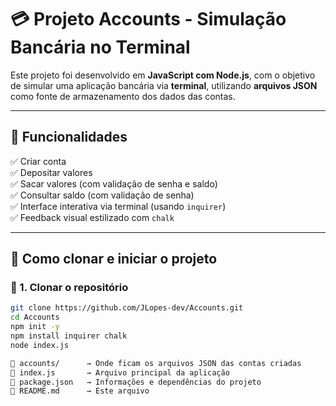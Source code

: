 

# 💳 Projeto Accounts - Simulação Bancária no Terminal

Este projeto foi desenvolvido em **JavaScript com Node.js**, com o objetivo de simular uma aplicação bancária via **terminal**, utilizando **arquivos JSON** como fonte de armazenamento dos dados das contas.

---

## 📁 Funcionalidades

✅ Criar conta  
✅ Depositar valores  
✅ Sacar valores (com validação de senha e saldo)  
✅ Consultar saldo (com validação de senha)  
✅ Interface interativa via terminal (usando `inquirer`)  
✅ Feedback visual estilizado com `chalk`  

---

## 🚀 Como clonar e iniciar o projeto

### 📍 1. Clonar o repositório

```bash
git clone https://github.com/JLopes-dev/Accounts.git
cd Accounts
npm init -y
npm install inquirer chalk
node index.js

📁 accounts/      → Onde ficam os arquivos JSON das contas criadas
📄 index.js       → Arquivo principal da aplicação
📄 package.json   → Informações e dependências do projeto
📄 README.md      → Este arquivo
